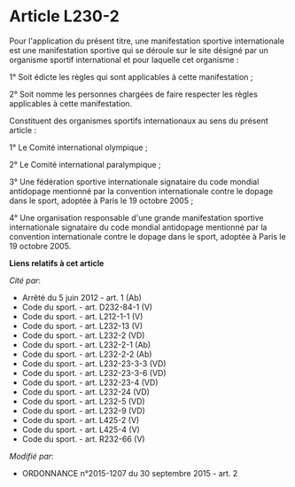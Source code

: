 # Article L230-2

Pour l'application du présent titre, une manifestation sportive internationale est une manifestation sportive qui se déroule
sur le site désigné par un organisme sportif international et pour laquelle cet organisme : 

1° Soit édicte les règles qui sont applicables à cette manifestation ; 

2° Soit nomme les personnes chargées de faire respecter les règles applicables à cette manifestation. 

Constituent des organismes sportifs internationaux au sens du présent article : 

1° Le Comité international olympique ; 

2° Le Comité international paralympique ; 

3° Une fédération sportive internationale signataire du code mondial antidopage mentionné par la convention internationale
contre le dopage dans le sport, adoptée à Paris le 19 octobre 2005 ; 

4° Une organisation responsable d'une grande manifestation sportive internationale signataire du code mondial antidopage
mentionné par la convention internationale contre le dopage dans le sport, adoptée à Paris le 19 octobre 2005.

**Liens relatifs à cet article**

_Cité par_:

  - Arrêté du 5 juin 2012 - art. 1 (Ab)
  - Code du sport. - art. D232-84-1 (V)
  - Code du sport. - art. L212-1-1 (V)
  - Code du sport. - art. L232-13 (V)
  - Code du sport. - art. L232-2 (VD)
  - Code du sport. - art. L232-2-1 (Ab)
  - Code du sport. - art. L232-2-2 (Ab)
  - Code du sport. - art. L232-23-3-3 (VD)
  - Code du sport. - art. L232-23-3-6 (VD)
  - Code du sport. - art. L232-23-4 (VD)
  - Code du sport. - art. L232-24 (VD)
  - Code du sport. - art. L232-5 (VD)
  - Code du sport. - art. L232-9 (VD)
  - Code du sport. - art. L425-2 (V)
  - Code du sport. - art. L425-4 (V)
  - Code du sport. - art. R232-66 (V)

_Modifié par_:

  - ORDONNANCE n°2015-1207 du 30 septembre 2015 - art. 2
